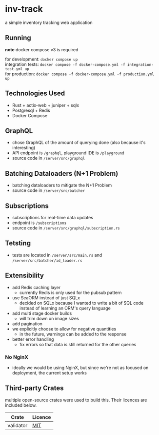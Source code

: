 # inv-track
a simple inventory tracking web application

## Running
**note** docker compose v3 is required

for development: `docker compose up`\
integration tests: `docker compose -f docker-compose.yml -f integration-test.yml up`\
for production: `docker compose -f docker-compose.yml -f production.yml up`

## Technologies Used
* Rust + actix-web + juniper + sqlx
* Postgresql + Redis
* Docker Compose

## GraphQL
* chose GraphQL of the amount of querying done (also because it's interesting)
* API endpoint is `/graphql`, playground IDE is `/playground`
* source code in `/server/src/graphql`
## Batching Dataloaders (N+1 Problem)
* batching dataloaders to mitigate the N+1 Problem
* source code in `/server/src/batcher`
## Subscriptions
* subscriptions for real-time data updates
* endpoint is `/subscriptions`
* source code in `/server/src/graphql/subscription.rs`

## Tetsting
* tests are located in `/server/src/main.rs` and `/server/src/batcher/id_loader.rs`

## Extensibility
* add Redis caching layer
  * currently Redis is only used for the pubsub pattern
* use SeaORM instead of just SQLx
  * decided on SQLx because I wanted to write a bit of SQL code instead of learning an ORM's query language
* add multi stage docker builds
  * will trim down on image sizes
* add pagination
* we explicitly choose to allow for negative quantities
  * in the future, warnings can be added to the response
* better error handling
  * fix errors so that data is still returned for the other queries

### No NginX
* ideally we would be using NginX, but since we're not as focused on deployment, the current setup works

## Third-party Crates
multiple open-source crates were used to build this. Their licences are included below.

| Crate       | Licence                                                           |
|-------------|-------------------------------------------------------------------|
| validator   | [MIT](https://github.com/Keats/validator/blob/master/LICENSE)     |
